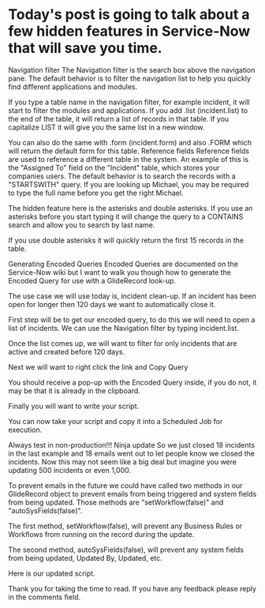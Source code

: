 # Today's post is going to talk about a few hidden features in Service-Now that will save you time. 

Navigation filter
The Navigation filter is the search box above the navigation pane. The default behavior is to filter the navigation list to help you quickly find different applications and modules. 

If you type a table name in the navigation filter, for example incident, it will start to filter the modules and applications. If you add .list (incident.list) to the end of the table, it will return a list of records in that table. If you capitalize LIST it will give you the same list in a new window.

You can also do the same with .form (incident.form) and also .FORM which will return the default form for this table. 
 Reference fields
Reference fields are used to reference a different table in the system. An example of this is the "Assigned To" field on the "Incident" table, which stores your companies users. The default behavior is to search the records with a "STARTSWITH" query. If you are looking up Michael, you may be required to type the full name before you get the right Michael. 

The hidden feature here is the asterisks and double asterisks. If you use an asterisks before you start typing it will change the query to a CONTAINS search and allow you to search by last name. 

If you use double asterisks it will quickly return the first 15 records in the table.


Generating Encoded Queries
Encoded Queries are documented on the Service-Now wiki but I want to walk you though how to generate the Encoded Query for use with a GlideRecord look-up.

The use case we will use today is, incident clean-up. If an incident has been open for longer then 120 days we want to automatically close it.

First step will be to get our encoded query, to do this we will need to open a list of incidents. We can use the Navigation filter by typing incident.list.

Once the list comes up,  we will want to filter for only incidents that are active and created before 120 days.

Next we will want to right click the link and Copy Query


You should receive a pop-up with the Encoded Query inside, if you do not, it may be that it is already in the clipboard. 

Finally you will want to write your script.

You can now take your script and copy it into a Scheduled Job for execution. 

Always test in non-production!!!
Ninja update
So we just closed 18 incidents in the last example and 18 emails went out to let people know we closed the incidents. Now this may not seem like a big deal but imagine you were updating 500 incidents or even 1,000.

To prevent emails in the future we could have called two methods in our GlideRecord object to prevent emails from being triggered and system fields from being updated. Those methods are "setWorkflow(false)" and "autoSysFields(false)".

The first method, setWorkflow(false), will prevent any Business Rules or Workflows from running on the record during the update.

The second method, autoSysFields(false), will prevent any system fields from being updated, Updated By, Updated, etc. 

Here is our updated script.

Thank you for taking the time to read. If you have any feedback please reply in the comments field. 
